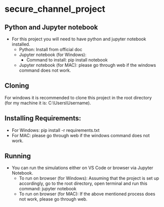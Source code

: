 # secure_channel_project

## Python and Jupyter notebook
- For this project you will need to have python and jupyter notebook installed.
    - Python: Install from official doc
    - Jupyter notebook (for Windows):
        - Command to install: pip install notebook
    - Jupyter notebook (for MAC): please go through web if the windows command does not work. 

## Cloning
For windows it is recommended to clone this project in the root directory (for my machine it is: C:\Users\Username).

## Installing Requirements: 
- For Windows: pip install -r requirements.txt
- For MAC: please go through web if the windows command does not work.

## Running
- You can run the simulations either on VS Code or browser via Jupyter Notebook.
  - To run on browser (for Windows): Assuming that the project is set up accordingly, go to the root directory, open terminal and run this command: jupyter notebook
  - To run on browser (for MAC): If the above mentioned process does not work, please go through web. 
